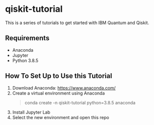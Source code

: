 # qiskit-tutorial
This is a series of tutorials to get started with IBM Quantum and Qiskit.

## Requirements
- Anaconda 
- Jupyter
- Python 3.8.5

## How To Set Up to Use this Tutorial
1. Download Anaconda: https://www.anaconda.com/
2. Create a virtual environment using Anaconda
   > conda create -n qiskit-tutorial python=3.8.5 anaconda
3. Install Jupyter Lab
4. Select the new environment and open this repo
